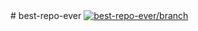 






<head>
# best-repo-ever
</head>
<body><a href="https://github.com/best-repo-ever/branch"><img alt="best-repo-ever/branch" src="https://profile.digital.salesforce.com/images/p/005ed005vtybj23AAA/1748050255/F"></a>
</body>
